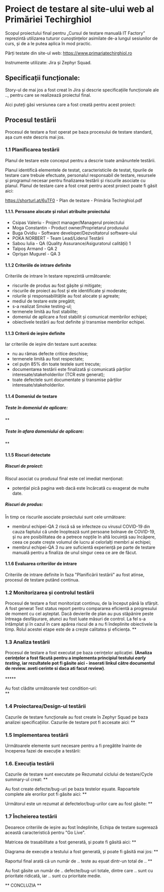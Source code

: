 <h1>Proiect de testare al site-ului web al Primăriei Techirghiol</h1>

Scopul proiectului final pentru „Cursul de testare manuală IT Factory” reprezintă utilizarea tuturor cunoștințelor asimilate de-a lungul sesiunilor de curs, și de a le putea aplica în mod practic.

Părți testate din site-ul web: https://www.primariatechirghiol.ro

Instrumente utilizate: Jira și Zephyr Squad.

<h2>Specificații funcționale:</h2>

Story-ul de mai jos a fost creat în Jira și descrie specificațiile funcționale ale .., pentru care se realizează proiectul final.

Aici puteți găsi versiunea care a fost creată pentru acest proiect:

<h2>Procesul testării</h2>

Procesul de testare a fost operat pe baza procesului de testare standard, așa cum este descris mai jos.

<h3>1.1 Planificarea testării</h3>

Planul de testare este conceput pentru a descrie toate amănuntele testării.

Planul identifică elementele de testat, caracteristicile de testat, tipurile de testare care trebuie efectuate, personalul responsabil de testare, resursele și programul necesar pentru finalizarea testării și riscurile asociate cu planul. Planul de testare care a fost creat pentru acest proiect poate fi găsit aici:

https://shorturl.at/6uTF0 - Plan de testare - Primăria Techirghiol.pdf

<h4>1.1.1. Persoane alocate și roluri atribuite proiectului</h4>

<ul>
  <li>Csipas Valeriu - Project manager/Managerul proiectului</li> 
  <li>Moga Constantin - Product owner/Proprietarul produsului</li> 
  <li>Buga Ovidiu - Software developer/Dezvoltatorul software-ului</li> 
  <li>POKA NORBERT - Team Lead/Liderul Testării</li>  
  <li>Sabou Iulia - QA (Quality Assurance/Asiguratorul calității) 1</li> 
  <li>Talpoș Armand - QA 2</li> 
  <li>Oprișan Mugurel	- QA 3</li> 
</ul>

<h4>1.1.2 Criteriile de intrare definite</h4>
Criteriile de intrare în testare reprezintă următoarele:
<ul>
  <li>riscurile de produs au fost gășite și mitigate;</li> 
  <li>riscurile de proiect au fost și ele identificate și moderate;</li> 
  <li>rolurile și responsabilitățile au fost alocate și agreate;</li> 
  <li>mediul de testare este pregătit;</li> 
  <li>s-a realizat Smoke testing-ul;</li> 
  <li>termenele limită au fost stabilite;</li> 
  <li>domeniul de aplicare a fost stabilit și comunicat membrilor echipei;</li> 
  <li>obiectivele testării au fost definite și transmise membrilor echipei.</li> 
</ul>

<h4>1.1.3 Criterii de ieșire definite</h4>
Iar criteriile de ieșire din testare sunt acestea:
<ul>
  <li>nu au rămas defecte critice deschise;</li> 
  <li>termenele limită au fost respectate;</li> 
  <li>cel puțin 85% din toate testele sunt trecute;</li> 
  <li>documentarea testării este finalizată și comunicată părților interesate/stakeholderilor (TCR este generat);</li> 
  <li>toate defectele sunt documentate și transmise părților interesate/stakeholderilor.</li> 
</ul>

<h4>1.1.4 Domeniul de testare</h4>

<h5>Teste în domeniul de aplicare:</h5>
**

<h5>Teste în afara domeniului de aplicare:</h5>
**

<h4>1.1.5 Riscuri detectate</h4>

<h5>Riscuri de proiect:</h5>
Riscul asociat cu produsul final este cel imediat menționat:
<ul>
  <li>potențial pică pagina web dacă este încărcată cu exagerat de multe date.</li> 
</ul>

<h5>Riscuri de produs:</h5>
În timp ce riscurile asociate proiectului sunt cele următoare:
<ul>
  <li>membrul echipei-QA 2 riscă să se infecteze cu virusul COVID-19 din cauza faptului că unde înoptează sunt persoane bolnave de COVID-19, și nu are posibilitatea de a petrece nopțile în altă locuință sau încăpere, ceea ce poate crește volumul de lucru al celorlalți membri ai echipei;</li>
  <li>membrul echipei-QA 3 nu are suficientă experiență pe parte de testare manuală pentru a finaliza de unul singur ceea ce are de făcut.</li>
</ul>

<h4>1.1.6 Evaluarea criteriilor de intrare</h4>

Criteriile de intrare definite în faza "Planificării testării" au fost atinse, procesul de testare putând continua.
  
<h3>1.2 Monitorizarea și controlul testării</h3>
Procesul de testare a fost monitorizat continuu, de la început până la sfârșit. A fost generat Test status report pentru compararea eficientă a progresului de moment cu cel așteptat. Dacă devierile de plan au pus stăpânire peste întreaga desfășurare, atunci au fost luate măsuri de control. La fel s-a întâmplat și în cazul în care apărea riscul de a nu fi îndeplinite obiectivele la timp. Rolul acestei etape este de a crește calitatea și eficiența. 
**
  
<h3>1.3 Analiza testării</h3>
Procesul de testare a fost executat pe baza cerințelor aplicației. <b>(Analiza cerinţelor a fost făcută pentru a implementa principiul testului <i>early testing</i>, iar rezultatele pot fi găsite aici - inserati linkul către documentul de review. aveti cerinte si daca ati facut review)</b>. <br><br>
*****

Au fost clădite următoarele test condition-uri: <br>
**

<h3>1.4 Proiectarea/Design-ul testării</h3>

Cazurile de testare funcționale au fost create în Zephyr Squad pe baza analizei specificațiilor. Cazurile de testare pot fi accesate aici:
**

<h3>1.5 Implementarea testării</h3>

Următoarele elemente sunt necesare pentru a fi pregătite înainte de începerea fazei de execuție a testării:

<h3>1.6. Execuția testării</h3>

Cazurile de testare sunt executate pe Rezumatul ciclului de testare/Cycle summary-ul creat:
**

Au fost create defecte/bug-uri pe baza testelor eșuate. Rapoartele complete ale erorilor pot fi găsite aici:
**

Următorul este un rezumat al defectelor/bug-urilor care au fost găsite:
**

<h3>1.7 Încheierea testării</h3>
Deoarece criteriile de ieșire au fost îndeplinite, Echipa de testare sugerează această caracteristică pentru "Go Live".

Matricea de trasabilitate a fost generată, și poate fi găsită aici:
**

Diagrama de execuție a testului a fost generată, și poate fi găsită mai jos:
**

Raportul final arată că un număr de .. teste au eșuat dintr-un total de ..
**

Au fost găsite un număr de .. defecte/bug-uri totale, dintre care .. sunt cu prioritate ridicată, iar .. sunt cu prioritate medie.

**
CONCLUZIA
**
